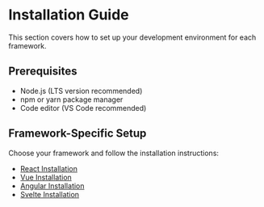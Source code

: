 # Installation Guide

This section covers how to set up your development environment for each framework.

## Prerequisites

- Node.js (LTS version recommended)
- npm or yarn package manager
- Code editor (VS Code recommended)

## Framework-Specific Setup

Choose your framework and follow the installation instructions:

- [React Installation](../frameworks/react.html#getting-started)
- [Vue Installation](../frameworks/vue.html#getting-started)
- [Angular Installation](../frameworks/angular.html#getting-started)
- [Svelte Installation](../frameworks/svelte.html#getting-started)